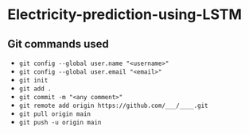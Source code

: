 # Electricity-prediction-using-LSTM

## Git commands used

- `git config --global user.name "<username>"`
- `git config --global user.email "<email>"`
- `git init`
- `git add .`
- `git commit -m "<any comment>"`
- `git remote add origin https://github.com/___/____.git`
- `git pull origin main`
- `git push -u origin main`